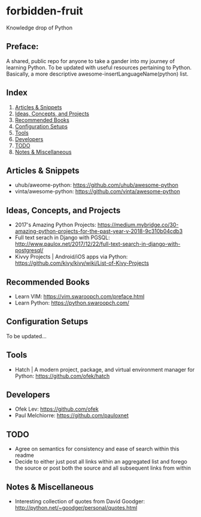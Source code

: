 # forbidden-fruit
Knowledge drop of Python

## Preface:

A shared, public repo for anyone to take a gander into my journey of learning Python. To be updated with useful resources pertaining to Python. Basically, a more descriptive awesome-insertLanguageName(python) list.

## Index
1. [Articles & Snippets](#articles-&-snippets)
2. [Ideas, Concepts, and Projects](#ideas-,-concepts-,-and-projects)
3. [Recommended Books](#recommended-books)
4. [Configuration Setups](#configuration-setups)
5. [Tools](#tools)
6. [Developers](#developers)
7. [TODO](#todo)
8. [Notes & Miscellaneous](#notes-&-miscellaneous)

## Articles & Snippets

* uhub/aweome-python: https://github.com/uhub/awesome-python
* vinta/awesome-python: https://github.com/vinta/awesome-python

## Ideas, Concepts, and Projects

* 2017's Amazing Python Projects: https://medium.mybridge.co/30-amazing-python-projects-for-the-past-year-v-2018-9c310b04cdb3
* Full text serach in Django with PGSQL: http://www.paulox.net/2017/12/22/full-text-search-in-django-with-postgresql/
* Kivvy Projects | Android/iOS apps via Python: https://github.com/kivy/kivy/wiki/List-of-Kivy-Projects

## Recommended Books

* Learn VIM: https://vim.swaroopch.com/preface.html
* Learn Python: https://python.swaroopch.com/

## Configuration Setups

To be updated...

## Tools

* Hatch | A modern project, package, and virtual environment manager for Python: https://github.com/ofek/hatch

## Developers

* Ofek Lev: https://github.com/ofek
* Paul Melchiorre: https://github.com/pauloxnet

## TODO

* Agree on semantics for consistency and ease of search within this readme
* Decide to either just post all links within an aggregated list and forego the source or post both the source and all subsequent links from within

## Notes & Miscellaneous

* Interesting collection of quotes from David Goodger: http://python.net/~goodger/personal/quotes.html
